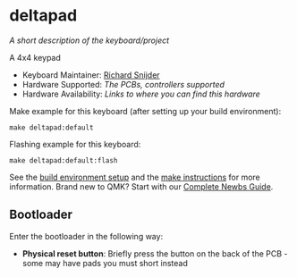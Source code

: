 # deltapad



*A short description of the keyboard/project*

A 4x4 keypad 

* Keyboard Maintainer: [Richard Snijder](https://github.com/yourusername)
* Hardware Supported: *The PCBs, controllers supported*
* Hardware Availability: *Links to where you can find this hardware*

Make example for this keyboard (after setting up your build environment):

    make deltapad:default

Flashing example for this keyboard:

    make deltapad:default:flash

See the [build environment setup](https://docs.qmk.fm/#/getting_started_build_tools) and the [make instructions](https://docs.qmk.fm/#/getting_started_make_guide) for more information. Brand new to QMK? Start with our [Complete Newbs Guide](https://docs.qmk.fm/#/newbs).

## Bootloader

Enter the bootloader in the following way:

* **Physical reset button**: Briefly press the button on the back of the PCB - some may have pads you must short instead

